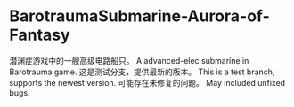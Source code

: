 # BarotraumaSubmarine-Aurora-of-Fantasy
潜渊症游戏中的一艘高级电路船只。 A advanced-elec submarine in Barotrauma game.
这是测试分支，提供最新的版本。 This is a test branch, supports the newest version.
可能存在未修复的问题。 May included unfixed bugs.
